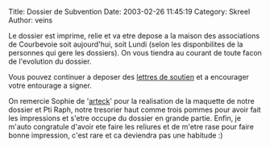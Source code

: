 Title: Dossier de Subvention
Date: 2003-02-26 11:45:19
Category: Skreel
Author: veins

Le dossier est imprime, relie et va etre depose a la maison des associations de Courbevoie soit aujourd'hui, soit Lundi (selon les disponbilites de la personnes qui gere les dossiers). On vous tiendra au courant de toute facon de l'evolution du dossier.

Vous pouvez continuer a deposer des [lettres de soutien](/soutien.php) et a encourager votre entourage a signer.

On remercie Sophie de '[arteck](mailto:arteck@skreel.org)' pour la realisation de la maquette de notre dossier et Pti Raph, notre tresorier haut comme trois pommes pour avoir fait les impressions et s'etre occupe du dossier en grande partie. Enfin, je m'auto congratule d'avoir ete faire les reliures et de m'etre rase pour faire bonne impression, c'est rare et ca deviendra pas une habitude  :)